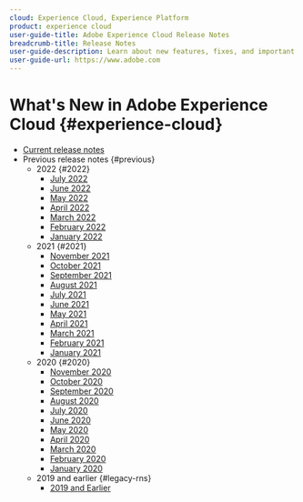 ```yaml
---
cloud: Experience Cloud, Experience Platform
product: experience cloud
user-guide-title: Adobe Experience Cloud Release Notes
breadcrumb-title: Release Notes
user-guide-description: Learn about new features, fixes, and important notices in Adobe Experience Cloud and Experience Platform.
user-guide-url: https://www.adobe.com
---
```


# What's New in Adobe Experience Cloud {#experience-cloud}

+ [Current release notes](current.md)
+ Previous release notes {#previous}
  + 2022 {#2022}
    + [July 2022](c-legacy-releases/2022/07202022.md)  
    + [June 2022](c-legacy-releases/2022/06152022.md)   
    + [May 2022](c-legacy-releases/2022/05182022.md)
    + [April 2022](c-legacy-releases/2022/04202022.md)
    + [March 2022](c-legacy-releases/2022/03232022.md)
    + [February 2022](c-legacy-releases/2022/02162022.md)
    + [January 2022](c-legacy-releases/2022/01192022.md)  
  + 2021 {#2021}
    + [November 2021](c-legacy-releases/2021/10282021.md)  
    + [October 2021](c-legacy-releases/2021/10072021.md)
    + [September 2021](c-legacy-releases/2021/09152021.md)
    + [August 2021](c-legacy-releases/2021/08192021.md)  
    + [July 2021](c-legacy-releases/2021/07222021.md)
    + [June 2021](c-legacy-releases/2021/06172021.md)  
    + [May 2021](c-legacy-releases/2021/05202021.md)
    + [April 2021](c-legacy-releases/2021/04222021.md)
    + [March 2021](c-legacy-releases/2021/03252021.md)
    + [February 2021](c-legacy-releases/2021/02182021.md)
    + [January 2021](c-legacy-releases/2021/01142021.md)
  + 2020 {#2020}
    + [November 2020](c-legacy-releases/2020/10292020.md)
    + [October 2020](c-legacy-releases/2020/10082020.md)
    + [September 2020](c-legacy-releases/2020/09102020.md)
    + [August 2020](c-legacy-releases/2020/08132020.md)
    + [July 2020](c-legacy-releases/2020/07162020.md)
    + [June 2020](c-legacy-releases/2020/06182020.md)
    + [May 2020](c-legacy-releases/2020/05212020.md)
    + [April 2020](c-legacy-releases/2020/04162020.md)
    + [March 2020](c-legacy-releases/2020/03122020.md)
    + [February 2020](c-legacy-releases/2020/02202020.md)
    + [January 2020](c-legacy-releases/2020/01162020.md)
  + 2019 and earlier {#legacy-rns}
    + [2019 and Earlier](c-legacy-releases/2019-earlier.md)
